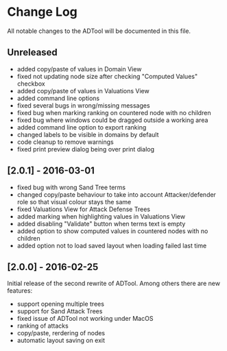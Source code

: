 # Change Log
All notable changes to the ADTool will be documented in this file.
## Unreleased
- added copy/paste of values in Domain View
- fixed not updating node size after checking "Computed Values" checkbox
- added copy/paste of values in Valuations View
- added command line options
- fixed several bugs in wrong/missing messages
- fixed bug when marking ranking on countered node with no children
- fixed bug where windows could be dragged outside a working area
- added command line option to export ranking
- changed labels to be visible in domains by default
- code cleanup to remove warnings
- fixed print preview dialog being over print dialog

## [2.0.1] - 2016-03-01
- fixed bug with wrong Sand Tree terms
- changed copy/paste behaviour to take into account Attacker/defender role so
  that visual colour stays the same
- fixed Valuations View for Attack Defense Trees
- added marking when highlighting values in Valuations View
- added disabling "Validate" button when terms text is empty
- added option to show computed values in countered nodes with no children
- added option not to load saved layout when loading failed last time

## [2.0.0] - 2016-02-25
Initial release of the second rewrite of ADTool. Among others there are new features:
- support opening multiple trees
- support for Sand Attack Trees
- fixed issue of ADTool not working under MacOS
- ranking of attacks
- copy/paste, rerdering of nodes
- automatic layout saving on exit
